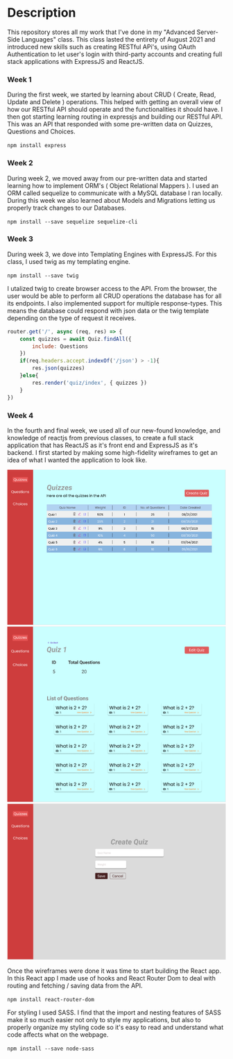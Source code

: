 # Description
This repository stores all my work that I've done in my "Advanced Server-Side Languages" class. This class lasted the entirety of August 2021 and introduced 
new skills such as creating RESTful APi's, using OAuth Authentication to let user's login with third-party accounts and creating full stack applications with 
ExpressJS and ReactJS.


### Week 1
During the first week, we started by learning about CRUD ( Create, Read, Update and Delete ) operations. This helped with getting an overall view of how our 
RESTful API should operate and the functionalities it should have. I then got starting learning routing in expressjs and building our RESTful API. This was
an API that responded with some pre-written data on Quizzes, Questions and Choices.

`npm install express`

### Week 2
During week 2, we moved away from our pre-written data and started learning how to implement ORM's ( Object Relational Mappers ). I used an ORM called 
sequelize to communicate with a MySQL database I ran locally. During this week we also learned about Models and Migrations letting us properly track changes 
to our Databases.

`npm install --save sequelize sequelize-cli`

### Week 3
During week 3, we dove into Templating Engines with ExpressJS. For this class, I used twig as my templating engine. 

`npm install --save twig`

I utalized twig to create browser access 
to the API. From the browser, the user would be able to perform all CRUD operations the database has for all its endpoints. I also implemented support for
multiple response-types. This means the database could respond with json data or the twig template depending on the type of request it receives. 

```javascript
router.get('/', async (req, res) => {
    const quizzes = await Quiz.findAll({
        include: Questions
    })
    if(req.headers.accept.indexOf('/json') > -1){
        res.json(quizzes)
    }else{
        res.render('quiz/index', { quizzes })
    }
})
```

### Week 4
In the fourth and final week, we used all of our new-found knowledge, and knowledge of reactjs from previous classes, to create a full stack application
that has ReactJS as it's front end and ExpressJS as it's backend. I first started by making some high-fidelity wireframes to get an idea of what I wanted 
the application to look like.

![Index Route View](./design/index-view.png)
![Specific Item Route View](./design/item-view.png)
![Create Route View](./design/create-view.png)

Once the wireframes were done it was time to start building the React app. In this React app I made use of hooks and React Router Dom to deal with routing
and fetching / saving data from the API.

`npm install react-router-dom`

For styling I used SASS. I find that the import and nesting features of SASS make it so much easier not only to style my applications, but also to properly
organize my styling code so it's easy to read and understand what code affects what on the webpage.

`npm install --save node-sass`

